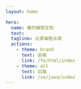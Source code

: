 ```yaml
---
layout: home

hero:
  name: 華的编程文档
  text:
  tagline: 记录编程点滴
  actions:
    - theme: brand
      text: 前端
      link: /fe/html/index
    - theme: alt
      text: 后端
      link: /se/java/index
---
```

